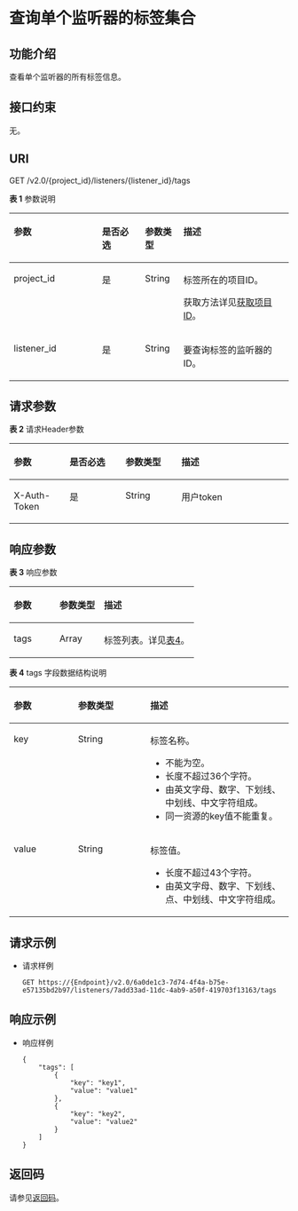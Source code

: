 # 查询单个监听器的标签集合<a name="elb_zq_bq_0009"></a>

## 功能介绍<a name="section10810152375120"></a>

查看单个监听器的所有标签信息。

## 接口约束<a name="section6818192319515"></a>

无。

## URI<a name="section138111323135114"></a>

GET /v2.0/\{project\_id\}/listeners/\{listener\_id\}/tags

**表 1**  参数说明

<a name="table33323423"></a>
<table><thead align="left"><tr id="row8420641"><th class="cellrowborder" valign="top" width="31.580000000000002%" id="mcps1.2.5.1.1"><p id="p10983320"><a name="p10983320"></a><a name="p10983320"></a>参数</p>
</th>
<th class="cellrowborder" valign="top" width="15.42%" id="mcps1.2.5.1.2"><p id="p17233719"><a name="p17233719"></a><a name="p17233719"></a>是否必选</p>
</th>
<th class="cellrowborder" valign="top" width="13.719999999999999%" id="mcps1.2.5.1.3"><p id="p4164548117122"><a name="p4164548117122"></a><a name="p4164548117122"></a>参数类型</p>
</th>
<th class="cellrowborder" valign="top" width="39.28%" id="mcps1.2.5.1.4"><p id="p53754023"><a name="p53754023"></a><a name="p53754023"></a>描述</p>
</th>
</tr>
</thead>
<tbody><tr id="row53906008171138"><td class="cellrowborder" valign="top" width="31.580000000000002%" headers="mcps1.2.5.1.1 "><p id="p16126074171144"><a name="p16126074171144"></a><a name="p16126074171144"></a>project_id</p>
</td>
<td class="cellrowborder" valign="top" width="15.42%" headers="mcps1.2.5.1.2 "><p id="p31143627171144"><a name="p31143627171144"></a><a name="p31143627171144"></a>是</p>
</td>
<td class="cellrowborder" valign="top" width="13.719999999999999%" headers="mcps1.2.5.1.3 "><p id="p39605860171144"><a name="p39605860171144"></a><a name="p39605860171144"></a>String</p>
</td>
<td class="cellrowborder" valign="top" width="39.28%" headers="mcps1.2.5.1.4 "><p id="p11184131"><a name="p11184131"></a><a name="p11184131"></a>标签所在的项目ID。</p>
<p id="p8222164914610"><a name="p8222164914610"></a><a name="p8222164914610"></a>获取方法详见<a href="获取项目ID.md">获取项目ID</a>。</p>
</td>
</tr>
<tr id="row1686321181111"><td class="cellrowborder" valign="top" width="31.580000000000002%" headers="mcps1.2.5.1.1 "><p id="p15863201114114"><a name="p15863201114114"></a><a name="p15863201114114"></a>listener_id</p>
</td>
<td class="cellrowborder" valign="top" width="15.42%" headers="mcps1.2.5.1.2 "><p id="p486381113115"><a name="p486381113115"></a><a name="p486381113115"></a>是</p>
</td>
<td class="cellrowborder" valign="top" width="13.719999999999999%" headers="mcps1.2.5.1.3 "><p id="p17572199121311"><a name="p17572199121311"></a><a name="p17572199121311"></a>String</p>
</td>
<td class="cellrowborder" valign="top" width="39.28%" headers="mcps1.2.5.1.4 "><p id="p1220014383149"><a name="p1220014383149"></a><a name="p1220014383149"></a>要查询标签的监听器的ID。</p>
</td>
</tr>
</tbody>
</table>

## 请求参数<a name="section11819223115112"></a>

**表 2**  请求Header参数

<a name="HeaderParameter"></a>
<table><thead align="left"><tr id="row5981246147"><th class="cellrowborder" valign="top" width="20%" id="mcps1.2.5.1.1"><p id="p20981746448"><a name="p20981746448"></a><a name="p20981746448"></a>参数</p>
</th>
<th class="cellrowborder" valign="top" width="20%" id="mcps1.2.5.1.2"><p id="p198184620414"><a name="p198184620414"></a><a name="p198184620414"></a>是否必选</p>
</th>
<th class="cellrowborder" valign="top" width="20%" id="mcps1.2.5.1.3"><p id="p19913461247"><a name="p19913461247"></a><a name="p19913461247"></a>参数类型</p>
</th>
<th class="cellrowborder" valign="top" width="40%" id="mcps1.2.5.1.4"><p id="p14993464416"><a name="p14993464416"></a><a name="p14993464416"></a>描述</p>
</th>
</tr>
</thead>
<tbody><tr id="row189844610419"><td class="cellrowborder" valign="top" width="20%" headers="mcps1.2.5.1.1 "><p id="p299204618411"><a name="p299204618411"></a><a name="p299204618411"></a>X-Auth-Token</p>
</td>
<td class="cellrowborder" valign="top" width="20%" headers="mcps1.2.5.1.2 "><p id="p14991466419"><a name="p14991466419"></a><a name="p14991466419"></a>是</p>
</td>
<td class="cellrowborder" valign="top" width="20%" headers="mcps1.2.5.1.3 "><p id="p12992466418"><a name="p12992466418"></a><a name="p12992466418"></a>String</p>
</td>
<td class="cellrowborder" valign="top" width="40%" headers="mcps1.2.5.1.4 "><p id="p2991461149"><a name="p2991461149"></a><a name="p2991461149"></a>用户token</p>
</td>
</tr>
</tbody>
</table>

## 响应参数<a name="section181919235518"></a>

**表 3**  响应参数

<a name="table3825192305110"></a>
<table><thead align="left"><tr id="row169191237516"><th class="cellrowborder" valign="top" width="24.752475247524753%" id="mcps1.2.4.1.1"><p id="p49201323165110"><a name="p49201323165110"></a><a name="p49201323165110"></a>参数</p>
</th>
<th class="cellrowborder" valign="top" width="24.08240824082408%" id="mcps1.2.4.1.2"><p id="p12920172315511"><a name="p12920172315511"></a><a name="p12920172315511"></a>参数类型</p>
</th>
<th class="cellrowborder" valign="top" width="51.16511651165116%" id="mcps1.2.4.1.3"><p id="p179201123145115"><a name="p179201123145115"></a><a name="p179201123145115"></a>描述</p>
</th>
</tr>
</thead>
<tbody><tr id="row13920162385113"><td class="cellrowborder" valign="top" width="24.752475247524753%" headers="mcps1.2.4.1.1 "><p id="p4920142316512"><a name="p4920142316512"></a><a name="p4920142316512"></a>tags</p>
</td>
<td class="cellrowborder" valign="top" width="24.08240824082408%" headers="mcps1.2.4.1.2 "><p id="zh-cn_topic_0101983303_p4459890810595"><a name="zh-cn_topic_0101983303_p4459890810595"></a><a name="zh-cn_topic_0101983303_p4459890810595"></a>Array</p>
</td>
<td class="cellrowborder" valign="top" width="51.16511651165116%" headers="mcps1.2.4.1.3 "><p id="p6920122313513"><a name="p6920122313513"></a><a name="p6920122313513"></a>标签列表。详见<a href="#table9829182310517">表4</a>。</p>
</td>
</tr>
</tbody>
</table>

**表 4**  tags 字段数据结构说明

<a name="table9829182310517"></a>
<table><thead align="left"><tr id="row1792014233515"><th class="cellrowborder" valign="top" width="22.992299229922992%" id="mcps1.2.4.1.1"><p id="p109201923175119"><a name="p109201923175119"></a><a name="p109201923175119"></a>参数</p>
</th>
<th class="cellrowborder" valign="top" width="25.892589258925895%" id="mcps1.2.4.1.2"><p id="p49201423115115"><a name="p49201423115115"></a><a name="p49201423115115"></a>参数类型</p>
</th>
<th class="cellrowborder" valign="top" width="51.11511151115111%" id="mcps1.2.4.1.3"><p id="p1692018233514"><a name="p1692018233514"></a><a name="p1692018233514"></a>描述</p>
</th>
</tr>
</thead>
<tbody><tr id="row19201523175116"><td class="cellrowborder" valign="top" width="22.992299229922992%" headers="mcps1.2.4.1.1 "><p id="p189201923185113"><a name="p189201923185113"></a><a name="p189201923185113"></a>key</p>
</td>
<td class="cellrowborder" valign="top" width="25.892589258925895%" headers="mcps1.2.4.1.2 "><p id="p6920112314513"><a name="p6920112314513"></a><a name="p6920112314513"></a>String</p>
</td>
<td class="cellrowborder" valign="top" width="51.11511151115111%" headers="mcps1.2.4.1.3 "><p id="p62916971916"><a name="p62916971916"></a><a name="p62916971916"></a>标签名称。</p>
<a name="ul5708182422218"></a><a name="ul5708182422218"></a><ul id="ul5708182422218"><li>不能为空。</li><li>长度不超过36个字符。</li><li>由英文字母、数字、下划线、中划线、中文字符组成。</li><li>同一资源的key值不能重复。</li></ul>
</td>
</tr>
<tr id="row1920182314511"><td class="cellrowborder" valign="top" width="22.992299229922992%" headers="mcps1.2.4.1.1 "><p id="p69206234515"><a name="p69206234515"></a><a name="p69206234515"></a>value</p>
</td>
<td class="cellrowborder" valign="top" width="25.892589258925895%" headers="mcps1.2.4.1.2 "><p id="p9920162319514"><a name="p9920162319514"></a><a name="p9920162319514"></a>String</p>
</td>
<td class="cellrowborder" valign="top" width="51.11511151115111%" headers="mcps1.2.4.1.3 "><p id="p12104112111915"><a name="p12104112111915"></a><a name="p12104112111915"></a>标签值。</p>
<a name="ul17709124142210"></a><a name="ul17709124142210"></a><ul id="ul17709124142210"><li>长度不超过43个字符。</li><li>由英文字母、数字、下划线、点、中划线、中文字符组成。</li></ul>
</td>
</tr>
</tbody>
</table>

## 请求示例<a name="section1774210310292"></a>

-   请求样例

    ```
    GET https://{Endpoint}/v2.0/6a0de1c3-7d74-4f4a-b75e-e57135bd2b97/listeners/7add33ad-11dc-4ab9-a50f-419703f13163/tags
    ```


## 响应示例<a name="section955631018527"></a>

-   响应样例

    ```
    {
        "tags": [
            {
                "key": "key1", 
                "value": "value1"
            }, 
            {
                "key": "key2", 
                "value": "value2"
            }
        ]
    }
    ```


## 返回码<a name="section0843122311511"></a>

请参见[返回码](返回码.md)。

